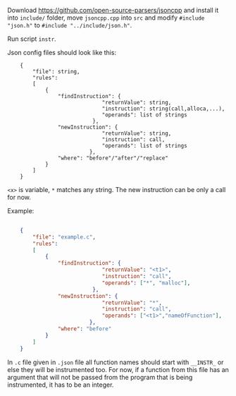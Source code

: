 ﻿
Download 
https://github.com/open-source-parsers/jsoncpp
and install it into `include/` folder, move `jsoncpp.cpp` into `src` and modify `#include "json.h"` to `#include "../include/json.h"`. 

Run script `instr`.

Json config files should look like this:
```
    {
		"file": string,
		"rules":	
		[
			{
				"findInstruction": {
						      "returnValue": string,
						      "instruction": string(call,alloca,...),
						      "operands": list of strings
						   },
				"newInstruction": {
						      "returnValue": string,
						      "instruction": call,
						      "operands": list of strings
						  },
				"where": "before"/"after"/"replace"
			}
		]
    }
```

`<x>` is variable, `*` matches any string. The new instruction can be only a call for now.

Example:
```json
	
    {
		"file": "example.c",
		"rules":
		[
			{
				"findInstruction": {
						      "returnValue": "<t1>",
						      "instruction": "call",
						      "operands": ["*", "malloc"],
						   },
				"newInstruction": {
						      "returnValue": "*",
						      "instruction": "call",
						      "operands": ["<t1>","nameOfFunction"],
						  },
				"where": "before"
			}
		]
    }
```

In `.c` file given in `.json` file all function names should start with `__INSTR_` or else they will be instrumented too. For now, if a function from this file has an argument that will not be passed from the program that is being instrumented, it has to be an integer.

